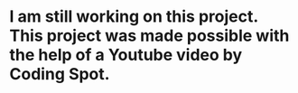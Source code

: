 # I am still working on this project. This project was made possible with the help of a Youtube video by Coding Spot.
